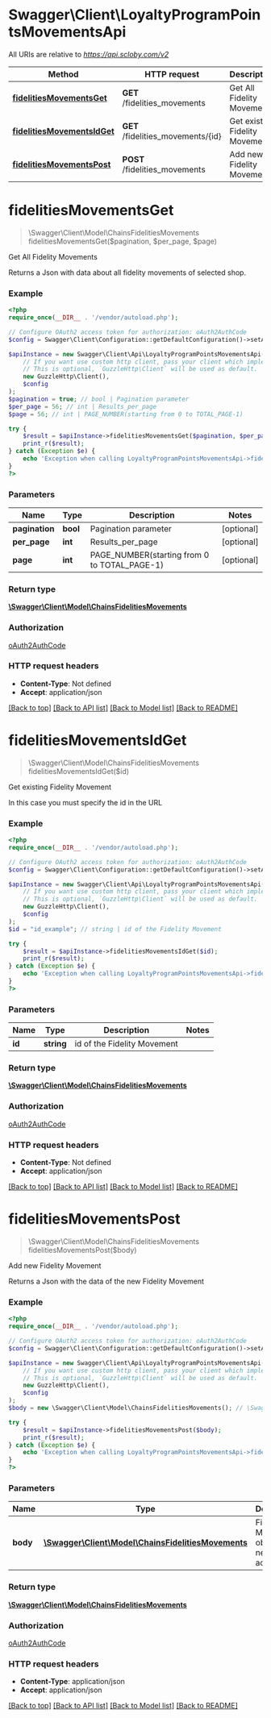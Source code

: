# Swagger\Client\LoyaltyProgramPointsMovementsApi

All URIs are relative to *https://api.scloby.com/v2*

Method | HTTP request | Description
------------- | ------------- | -------------
[**fidelitiesMovementsGet**](LoyaltyProgramPointsMovementsApi.md#fidelitiesmovementsget) | **GET** /fidelities_movements | Get All Fidelity Movements
[**fidelitiesMovementsIdGet**](LoyaltyProgramPointsMovementsApi.md#fidelitiesmovementsidget) | **GET** /fidelities_movements/{id} | Get existing Fidelity Movement
[**fidelitiesMovementsPost**](LoyaltyProgramPointsMovementsApi.md#fidelitiesmovementspost) | **POST** /fidelities_movements | Add new Fidelity Movement

# **fidelitiesMovementsGet**
> \Swagger\Client\Model\ChainsFidelitiesMovements fidelitiesMovementsGet($pagination, $per_page, $page)

Get All Fidelity Movements

Returns a Json with data about all fidelity movements of selected shop.

### Example
```php
<?php
require_once(__DIR__ . '/vendor/autoload.php');

// Configure OAuth2 access token for authorization: oAuth2AuthCode
$config = Swagger\Client\Configuration::getDefaultConfiguration()->setAccessToken('YOUR_ACCESS_TOKEN');

$apiInstance = new Swagger\Client\Api\LoyaltyProgramPointsMovementsApi(
    // If you want use custom http client, pass your client which implements `GuzzleHttp\ClientInterface`.
    // This is optional, `GuzzleHttp\Client` will be used as default.
    new GuzzleHttp\Client(),
    $config
);
$pagination = true; // bool | Pagination parameter
$per_page = 56; // int | Results_per_page
$page = 56; // int | PAGE_NUMBER(starting from 0 to TOTAL_PAGE-1)

try {
    $result = $apiInstance->fidelitiesMovementsGet($pagination, $per_page, $page);
    print_r($result);
} catch (Exception $e) {
    echo 'Exception when calling LoyaltyProgramPointsMovementsApi->fidelitiesMovementsGet: ', $e->getMessage(), PHP_EOL;
}
?>
```

### Parameters

Name | Type | Description  | Notes
------------- | ------------- | ------------- | -------------
 **pagination** | **bool**| Pagination parameter | [optional]
 **per_page** | **int**| Results_per_page | [optional]
 **page** | **int**| PAGE_NUMBER(starting from 0 to TOTAL_PAGE-1) | [optional]

### Return type

[**\Swagger\Client\Model\ChainsFidelitiesMovements**](../Model/ChainsFidelitiesMovements.md)

### Authorization

[oAuth2AuthCode](../../README.md#oAuth2AuthCode)

### HTTP request headers

 - **Content-Type**: Not defined
 - **Accept**: application/json

[[Back to top]](#) [[Back to API list]](../../README.md#documentation-for-api-endpoints) [[Back to Model list]](../../README.md#documentation-for-models) [[Back to README]](../../README.md)

# **fidelitiesMovementsIdGet**
> \Swagger\Client\Model\ChainsFidelitiesMovements fidelitiesMovementsIdGet($id)

Get existing Fidelity Movement

In this case you must specify the id in the URL

### Example
```php
<?php
require_once(__DIR__ . '/vendor/autoload.php');

// Configure OAuth2 access token for authorization: oAuth2AuthCode
$config = Swagger\Client\Configuration::getDefaultConfiguration()->setAccessToken('YOUR_ACCESS_TOKEN');

$apiInstance = new Swagger\Client\Api\LoyaltyProgramPointsMovementsApi(
    // If you want use custom http client, pass your client which implements `GuzzleHttp\ClientInterface`.
    // This is optional, `GuzzleHttp\Client` will be used as default.
    new GuzzleHttp\Client(),
    $config
);
$id = "id_example"; // string | id of the Fidelity Movement

try {
    $result = $apiInstance->fidelitiesMovementsIdGet($id);
    print_r($result);
} catch (Exception $e) {
    echo 'Exception when calling LoyaltyProgramPointsMovementsApi->fidelitiesMovementsIdGet: ', $e->getMessage(), PHP_EOL;
}
?>
```

### Parameters

Name | Type | Description  | Notes
------------- | ------------- | ------------- | -------------
 **id** | **string**| id of the Fidelity Movement |

### Return type

[**\Swagger\Client\Model\ChainsFidelitiesMovements**](../Model/ChainsFidelitiesMovements.md)

### Authorization

[oAuth2AuthCode](../../README.md#oAuth2AuthCode)

### HTTP request headers

 - **Content-Type**: Not defined
 - **Accept**: application/json

[[Back to top]](#) [[Back to API list]](../../README.md#documentation-for-api-endpoints) [[Back to Model list]](../../README.md#documentation-for-models) [[Back to README]](../../README.md)

# **fidelitiesMovementsPost**
> \Swagger\Client\Model\ChainsFidelitiesMovements fidelitiesMovementsPost($body)

Add new Fidelity Movement

Returns a Json with the data of the new Fidelity Movement

### Example
```php
<?php
require_once(__DIR__ . '/vendor/autoload.php');

// Configure OAuth2 access token for authorization: oAuth2AuthCode
$config = Swagger\Client\Configuration::getDefaultConfiguration()->setAccessToken('YOUR_ACCESS_TOKEN');

$apiInstance = new Swagger\Client\Api\LoyaltyProgramPointsMovementsApi(
    // If you want use custom http client, pass your client which implements `GuzzleHttp\ClientInterface`.
    // This is optional, `GuzzleHttp\Client` will be used as default.
    new GuzzleHttp\Client(),
    $config
);
$body = new \Swagger\Client\Model\ChainsFidelitiesMovements(); // \Swagger\Client\Model\ChainsFidelitiesMovements | Fidelity Movement object that needs to be added.

try {
    $result = $apiInstance->fidelitiesMovementsPost($body);
    print_r($result);
} catch (Exception $e) {
    echo 'Exception when calling LoyaltyProgramPointsMovementsApi->fidelitiesMovementsPost: ', $e->getMessage(), PHP_EOL;
}
?>
```

### Parameters

Name | Type | Description  | Notes
------------- | ------------- | ------------- | -------------
 **body** | [**\Swagger\Client\Model\ChainsFidelitiesMovements**](../Model/ChainsFidelitiesMovements.md)| Fidelity Movement object that needs to be added. |

### Return type

[**\Swagger\Client\Model\ChainsFidelitiesMovements**](../Model/ChainsFidelitiesMovements.md)

### Authorization

[oAuth2AuthCode](../../README.md#oAuth2AuthCode)

### HTTP request headers

 - **Content-Type**: application/json
 - **Accept**: application/json

[[Back to top]](#) [[Back to API list]](../../README.md#documentation-for-api-endpoints) [[Back to Model list]](../../README.md#documentation-for-models) [[Back to README]](../../README.md)

